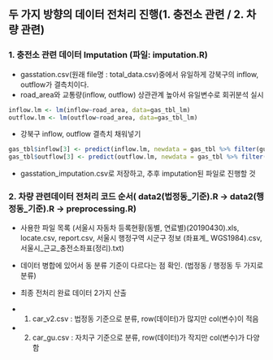 ## 두 가지 방향의 데이터 전처리 진행(1. 충전소 관련 / 2. 차량 관련)


### 1. 충전소 관련 데이터 Imputation (파일: imputation.R)
- gasstation.csv(원래 file명 : total_data.csv)중에서 유일하게 강북구의 inflow, outflow가 결측치이다.
- road_area와 교통량(inflow, outflow) 상관관계 높아서 유일변수로 회귀분석 실시
```r
inflow.lm <- lm(inflow~road_area, data=gas_tbl_lm)
outflow.lm <- lm(outflow~road_area, data=gas_tbl_lm)
```
- 강북구 inflow, outflow 결측치 채워넣기
```r
gas_tbl$inflow[3] <- predict(inflow.lm, newdata = gas_tbl %>% filter(gu == '강북구') %>% select(-gu))
gas_tbl$outflow[3] <- predict(outflow.lm, newdata = gas_tbl %>% filter(gu == '강북구') %>% select(-gu))
```
- gasstation_imputation.csv로 저장하고, 추후 imputation된 파일로 진행할 것

### 2. 차량 관련데이터 전처리 코드 순서( data2(법정동_기준).R -> data2(행정동_기준).R -> preprocessing.R)

- 사용한 파일 목록 (서울시 자동차 등록현황(동별, 연료별)(20190430).xls, locate.csv, report.csv, 서울시 행정구역 시군구 정보 (좌표계_ WGS1984).csv, 서울시_근교_충전소좌표(정리).txt)
- 데이터 병합에 있어서 동 분류 기준이 다르다는 점 확인. (법정동 / 행정동 두 가지로 분류)

- 최종 전처리 완료 데이터 2가지 산출
- 1) car_v2.csv : 법정동 기준으로 분류, row(데이터)가 많지만 col(변수)이 적음
- 2) car_gu.csv : 자치구 기준으로 분류, row(데이터)가 작지만 col(변수)가 다양함

